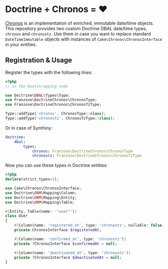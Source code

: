# Doctrine + Chronos = ❤️
[Chronos](https://github.com/cakephp/chronos) is an implementation of enriched, immutable date/time objects. This repository provides two custom Doctrine DBAL date/time types, `chronos` and `chronostz`. Use them in case you want to replace standard `DateTimeImmutable` objects with instances of `Cake\Chronos\ChronosInterface` in your entities.

## Registration & Usage

Register the types with the following lines:
```php
<?php
// in the bootstrapping code

use Doctrine\DBAL\Types\Type;
use Franzose\DoctrineChronos\ChronosType;
use Franzose\DoctrineChronos\ChronosTzType;

Type::addType('chronos', ChronosType::class);
Type::addType('chronostz', ChronosTzType::class);
```

Or in case of Symfony:
```yaml
doctrine:
    dbal:
        types:
            chronos: Franzose\DoctrineChronos\ChronosType
            chronostz: Franzose\DoctrineChronos\ChronosTzType
```

Now you can use these types in Doctrine entities:
```php
<?php
declare(strict_types=1);

use Cake\Chronos\ChronosInterface;
use Doctrine\ORM\Mapping\Column;
use Doctrine\ORM\Mapping\Entity;
use Doctrine\ORM\Mapping\Table;

#[Entity, Table(name: '"user"')]
class User
{
    #[Column(name: 'registered_at', type: 'chronostz', nullable: false)]
    private ChronosInterface $registeredAt;

    #[Column(name: 'confirmed_at', type: 'chronostz')]
    private ?ChronosInterface $confirmedAt = null;

    #[Column(name: 'deactivated_at', type: 'chronostz')]
    private ?ChronosInterface $deactivatedAt = null;
}
```
